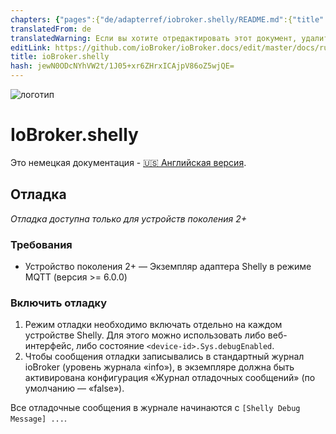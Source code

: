 ```yaml
---
chapters: {"pages":{"de/adapterref/iobroker.shelly/README.md":{"title":{"de":"ioBroker.shelly"},"content":"de/adapterref/iobroker.shelly/README.md"},"de/adapterref/iobroker.shelly/protocol-coap.md":{"title":{"de":"ioBroker.shelly"},"content":"de/adapterref/iobroker.shelly/protocol-coap.md"},"de/adapterref/iobroker.shelly/protocol-mqtt.md":{"title":{"de":"ioBroker.shelly"},"content":"de/adapterref/iobroker.shelly/protocol-mqtt.md"},"de/adapterref/iobroker.shelly/restricted-login.md":{"title":{"de":"ioBroker.shelly"},"content":"de/adapterref/iobroker.shelly/restricted-login.md"},"de/adapterref/iobroker.shelly/state-changes.md":{"title":{"de":"ioBroker.shelly"},"content":"de/adapterref/iobroker.shelly/state-changes.md"},"de/adapterref/iobroker.shelly/faq.md":{"title":{"de":"ioBroker.shelly"},"content":"de/adapterref/iobroker.shelly/faq.md"},"de/adapterref/iobroker.shelly/debug.md":{"title":{"de":"ioBroker.shelly"},"content":"de/adapterref/iobroker.shelly/debug.md"}}}
translatedFrom: de
translatedWarning: Если вы хотите отредактировать этот документ, удалите поле «translationFrom», в противном случае этот документ будет снова автоматически переведен
editLink: https://github.com/ioBroker/ioBroker.docs/edit/master/docs/ru/adapterref/iobroker.shelly/debug.md
title: ioBroker.shelly
hash: jewN0ODcNYhVW2t/1J05+xr6ZHrxICAjpV86oZ5wjQE=
---
```

![логотип](../../../de/admin/shelly.png)

# IoBroker.shelly
Это немецкая документация - [🇺🇸 Английская версия](../en/debug.md).

## Отладка
*Отладка доступна только для устройств поколения 2+*

### Требования
- Устройство поколения 2+
— Экземпляр адаптера Shelly в режиме MQTT (версия >= 6.0.0)

### Включить отладку
1. Режим отладки необходимо включать отдельно на каждом устройстве Shelly. Для этого можно использовать либо веб-интерфейс, либо состояние `<device-id>.Sys.debugEnabled`.
2. Чтобы сообщения отладки записывались в стандартный журнал ioBroker (уровень журнала «info»), в экземпляре должна быть активирована конфигурация «Журнал отладочных сообщений» (по умолчанию — «false»).

Все отладочные сообщения в журнале начинаются с `[Shelly Debug Message] ...`.